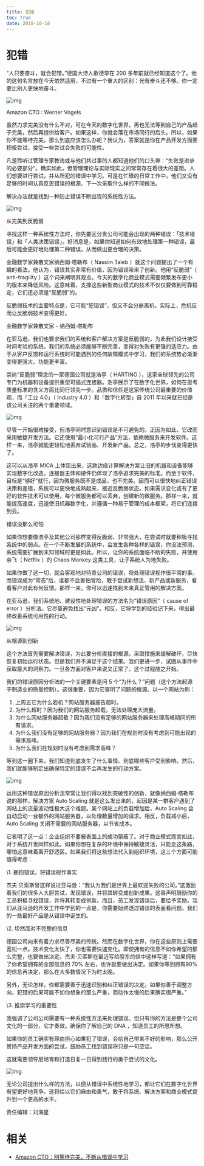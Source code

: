 ```yaml
---
title: 犯错
toc: true
date: 2019-10-18
---
```

# 犯错


“人只要奋斗，就会犯错。”德国大诗人歌德早在 200 多年前就已经知道这个了。他的这句名言放在今天依然适用，不过有一个重大的区别：光有奋斗还不够。你一定要比别人更快地奋斗。

![img](http://mmbiz.qpic.cn/mmbiz_jpg/boqKyJNBCy3ZjqFD21UxB2oJZp4L7PhtlcqiaXA40Ec83FPrYG6VYCTRibMVtustxYrsbb4BFtNL07g6uvicB8zTg/640?wx_fmt=jpeg&tp=webp&wxfrom=5&wx_lazy=1&wx_co=1)

Amazon CTO : Werner Vogels

虽然力求完美没有什么不对，可在今天的数字化世界，再也无法等到自己的产品趋于完美，然后再提供给客户。如果这样，你就会落在市场同行的后头。所以，如果你不能等待完美，那么到底应该怎么办呢？我认为，答案就是你在产品开发方面要积极尝试，接受一些尝试会失败的可能性。

凡是聆听过管理专家教诲或与他们共过事的人都知道他们的口头禅：“失败是进步的必要部分”。确实如此，但管理理论与实际现实之间常常存在着很大的差距。人们想要进行尝试，并从所犯的错误中学习。可是在忙碌的日常工作中，他们又没有足够的时间认真反思错误的根源、下一次采取什么样的不同做法。

解决办法就是找到一种防止错误不断出现的系统性方法。

![img](http://mmbiz.qpic.cn/mmbiz_gif/boqKyJNBCy3ZjqFD21UxB2oJZp4L7PhttPKbERnetUiaeDgIjw7P0O5micicDhwJxbmqfG3GSaPdnqaqZsXPXLQyQ/0?wx_fmt=gif&tp=webp&wxfrom=5&wx_lazy=1)



从完美到反脆弱

寻找这样一种系统性方法时，你先要区分贵公司可能会出现的两种错误：「技术错误」和「人类决策错误」。好消息是，如果你知道如何有效地处理第一种错误，最后可能会更好地处理第二种错误，从而做出更合理的决策。

金融数学家兼散文家纳西姆·塔勒布（ Nassim Taleb ）就这个问题提出了一个有趣的看法。他认为，错误其实非常有价值，因为错误带来了创新。他用“反脆弱”（ anti-fragility ）这个词来阐明其观点。今天的数字化商业模式需要频繁发布更小的版本来降低风险。这意味着，支撑这些新型商业模式的技术不仅仅要做到可靠稳定，它们还必须是“反脆弱”的。

反脆弱技术的主要特点是，它可能“犯错误”，但又不会分崩离析。实际上，危机反而让反脆弱技术变得更好。



金融数学家兼散文家 - 纳西姆·塔勒布

在亚马逊，我们也要求我们的系统和客户解决方案是反脆弱的，为此我们设计接受时间考验的系统。我们的系统必须能够不断完善，变得对失败有更强的适应力。由于从客户反馈和运行系统时可能遇到的任何故障模式中学习，我们的系统势必渐渐变得更强大、功能更丰富。

崇尚“反脆弱”理念的一家德国公司就是浩亭（ HARTING ），这家全球领先的公司专门为机器和设备提供重型可插式连接器。浩亭展示了在数字化世界，如何在思考质量标准的含义方面比同行领先一步。品质和信任是这家传统公司最重要的价值观，而「工业 4.0」（ Industry 4.0 ）和「数字化转型」自 2011 年以来就已经是该公司关注的两个重要领域。

![img](http://mmbiz.qpic.cn/mmbiz_gif/boqKyJNBCy3ZjqFD21UxB2oJZp4L7PhtXk1qjP0ZqYc5DOCVI4dSvpxibibA4fknNcF6ZOw7WSfSkjGJF8IY5rjw/0?wx_fmt=gif&tp=webp&wxfrom=5&wx_lazy=1)

尽管一开始很难接受，但浩亭同时意识到错误是不可避免的。正因为如此，它改而采用敏捷开发方法。它还使用“最小化可行产品”方法，依赖微服务来开发软件。这样一来，浩亭就能更轻松地丢弃试验品、开发新产品。总之，浩亭的步伐变得更快了。

这可以从浩亭 MICA 上体现出来，这款边缘计算解决方案让旧的机器和设备能够实现数字化改造。连接器主体和硬件仍体现了浩亭追求完美的标准。而至于软件，目标是“够好”就行，因为微服务既不是成品，也不完美。因而可以很快地纠正错误决策和差错，系统可以更快地成熟起来，接近反脆弱状态。如果需求变化或有了更好的软件技术可以使用，每个微服务都可以丢弃，创建新的微服务。那样一来，就能提高速度，迅速使旧机器数字化，并遵循一种易于管理的成本框架，将它们连接到云。



错误没那么可怕

如果你想要像浩亭及其他公司那样变得反脆弱、非常强大，在尝试时就要积极寻找系统中的弱点。在一个不断发展的系统中，会发生各种各样的错误，你没法预测，系统需要扩展到未知领域时更是如此。所以，让你的系统面临不断的失败，并使用奈飞（ Netflix ）的 Chaos Monkey 这类工具，让子系统人为地失败。

如果你做了这一切，就会客观地对待贵公司的错误，将处理错误视作很平常的事。而错误成为“常态”后，谁都不会害怕冒险，敢于尝试新想法、新产品或新服务，看看客户对此有何反馈。那样一来，你可以迅速找到未来真正管用的解决方案。

在亚马逊，我们系统地、建设性地处理错误的方法名为“错误原因”（ cause of error ）分析法。它尽量避免找出“元凶”。相反，它将学到的经验记下来，得出最终改善系统可用性的行动。

![img](http://mmbiz.qpic.cn/mmbiz_jpg/boqKyJNBCy3ZjqFD21UxB2oJZp4L7PhtV5xQORr80mwxhl4psbxaLWcHD0r45GBmFnY7rksD502QJ4TjZf8oqg/640?wx_fmt=jpeg&tp=webp&wxfrom=5&wx_lazy=1&wx_co=1)



从根源到创新

这个方法首先需要解决错误，为此要分析直接的根源，采取措施来缓解破坏，尽快恢复初始运行状态。但是我们并不满足于这个结果。我们更进一步，试图从事件中获取最大的洞察力。一旦各方面对客户来说又正常了，这个过程随之开始。

我们的错误原因分析法的一个关键要素是问 5 个“为什么？”问题（这个方法起源于制造业的质量控制）。这很重要，因为它查明了问题的根源。以一个网站为例：



1. 上周五它为什么宕机？网站服务器报告超时。
2. 为什么超时？因为我们的网站服务超载，无法处理庞大流量。
3. 为什么网站服务器超载？因为我们没有足够的网站服务器来处理高峰期间的所有请求。
4. 为什么我们没有足够的网站服务器？因为我们在规划时没有考虑到可能出现的需求高峰。
5. 为什么我们在规划时没有考虑到需求高峰？

等到这一圈下来，我们知道到底发生了什么事情、到底哪些客户受到影响。然后，我们就能够制定出确保特定的错误不会再发生的行动方案。

![img](https://mmbiz.qpic.cn/mmbiz_jpg/boqKyJNBCy3ZjqFD21UxB2oJZp4L7PhtgszcxacBKViancCvXiaGYCY1ob3GERYZ9zet86zHs839yicPBfv77BdvA/640?wx_fmt=jpeg&tp=webp&wxfrom=5&wx_lazy=1&wx_co=1)

运用这种错误原因分析法常常让我们得以找到突破性的创新，就像纳西姆·塔勒布说的那样。解决方案 Auto Scaling 就是这么发出来的，起因是某一群客户遇到了网站上的流量波动性极大这个难题。某个网站上的负载增加后，Auto Scaling 会自动启动一台额外的网站服务器，以处理数量增加的请求。相反，负载减小后，Auto Scaling 关闭不需要的网站服务器，以节省成本。

它表明了这一点：企业组织不要被表面上的成功蒙蔽了。对于商业模式而言如此，对于系统开发同样如此。如果你想在复杂的环境中保持敏捷灵活，只能走这条路，哪怕这意味着离开舒适区。如果我们将这些想法代入到组织环境，这三个方面可能值得考虑：

\1. 拥抱错误，将错误视作事实

杰夫·贝索斯曾这样说过亚马逊：“我认为我们是世界上最欢迎失败的公司。”这激励着我们的很多人大胆尝试，发现错误，并将其转变成创新成果。这番声明鼓励你的工员积极寻找错误，并将其转变成创新。而且，员工发现错误后，要给予奖励。我们从亚马逊的开发工作中学到的一点是，你需要始终透过错误的表面看问题。我们的一些最好产品是从错误中诞生的。

\2. 坦然面对不完整的信息

德国公司向来有着力求尽善尽美的传统。然而在数字化世界，你在这些原则上需要宽松一点。技术变化太快了，你也需要快速变化。即使拥有的信息不如你希望的那么完整，也要做出决定。杰夫·贝索斯在最近写给股东的信中这样写道：“如果拥有了你希望拥有的全部信息的 70% 左右，也许就要做出决定。如果你等到拥有90%的信息再决定，那么在大多数情况下为时太晚。

另外，无论怎样，你都需要善于迅速识别和纠正错误的决定。如果你善于调整方向，犯错的后果可能不如你想象的那么严重，而动作太慢的后果确实很严重。”

\3. 推崇学习的重要性

我强调了公司公司需要有一种系统性方法来处理错误。但只有你的方法是整个公司文化的一部分，它才奏效。确保你了解自己的 DNA ，知道员工的所思所想。

如果你的员工确实有理由担心如果犯了错误，会给自己带来不好的影响，那么公开赞扬产品开发方面的尝试，鼓励员工找到错误将只是一句空话。

这就需要领导层培育和打造日复一日得到践行的勇于尝试的文化。

![img](http://mmbiz.qpic.cn/mmbiz_jpg/boqKyJNBCy3ZjqFD21UxB2oJZp4L7Pht8RLxYlDdmiaIxbVXO5AF6WxQGcKsDgklTicYoicVP99cVxQw1eaK8Y8pw/640?wx_fmt=jpeg&tp=webp&wxfrom=5&wx_lazy=1&wx_co=1)

无论公司提出什么样的方法，以便从错误中系统性地学习，都让它们在数字化世界有望更好地竞争。这将给以它们自由和勇气，敢于将系统、解决方案和商业模式提升到一个更高的水平。

责任编辑：刘海星


# 相关

- [Amazon CTO：别等待完美，不断从错误中学习](http://www.sohu.com/a/224414317_488672)
